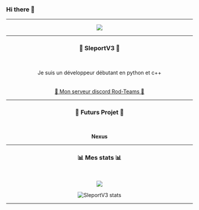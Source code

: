### Hi there 👋

-----

<p align = "center">
<img src="https://www.wallpaperkiss.com/wimg/b/106-1064958_big.jpg">
</p>

-----

### <p align = "center">📍 SleportV3 📍</p>
<br>
<p align = "center">
  Je suis un développeur débutant en python et c++
  <br>
  <br>
  <br>
  <a href = "https://discord.gg/UhTN3UT9H7">💎 Mon serveur discord Rod-Teams 💎</a>
  
-----
### <p align = "center">📎 Futurs Projet 📎</p> 
<br>
<p align = "center"><b> Nexus </b></p>

-----
### <p align = "center">📊 Mes stats 📊</p>
<br>
<p align="center"> <img align="center" src="https://github-readme-stats.vercel.app/api/top-langs/?username=SleportV3&layout=compact&show_icons=true&title_color=fff&icon_color=79ff97&text_color=9f9f9f&bg_color=151515" /></p>

<p align="center"> <img align="center" src="https://github-readme-stats.vercel.app/api?username=SleportV3&show_icons=true&include_all_commits=true&show_icons=true&title_color=fff&icon_color=79ff97&text_color=9f9f9f&bg_color=151515" alt="SleportV3 stats" /> </p>

-----


